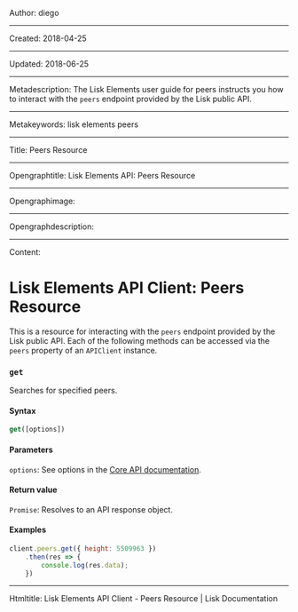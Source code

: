 Author: diego

----

Created: 2018-04-25

----

Updated: 2018-06-25

----

Metadescription: The Lisk Elements user guide for peers instructs you how to interact with the `peers` endpoint provided by the Lisk public API.

----

Metakeywords: lisk elements peers

----

Title: Peers Resource

----

Opengraphtitle: Lisk Elements API: Peers Resource

----

Opengraphimage: 

----

Opengraphdescription: 

----

Content: 

# Lisk Elements API Client: Peers Resource

This is a resource for interacting with the `peers` endpoint provided by the Lisk public API. Each of the following methods can be accessed via the `peers` property of an `APIClient` instance.

### `get`

Searches for specified peers.

#### Syntax

```js
get([options])
```

#### Parameters

`options`: See options in the [Core API documentation](/lisk-core/user-guide/api/1-0/1-0.json).

#### Return value

`Promise`: Resolves to an API response object.

#### Examples

```js
client.peers.get({ height: 5509963 })
    .then(res => {
        console.log(res.data);
    })
```

----

Htmltitle: Lisk Elements API Client - Peers Resource | Lisk Documentation
